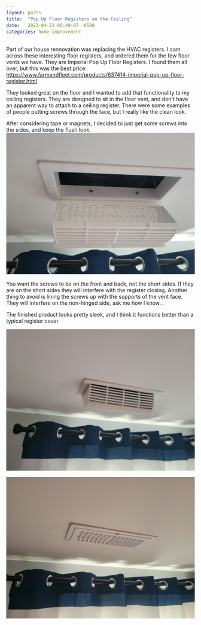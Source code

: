 ```yaml
---
layout: posts
title:  "Pop Up Floor Registers on the Ceiling"
date:   2023-04-23 06:49:07 -0500
categories: home-improvement
---
```


Part of our house rennovation was replacing the HVAC registers. I cam across these interesting floor registers, and ordered them for the few floor vents we have. They are Imperial Pop Up Floor Registers. I found them all over, but this was the best price:
https://www.farmandfleet.com/products/637414-imperial-pop-up-floor-register.html

They looked great on the floor and I wanted to add that functionality to my ceiling registers. They are designed to sit in the floor vent, and don't have an apparent way to attach to a ceiling register. There were some examples of people putting screws through the face, but I really like the clean look. 

After considering tape or magnets, I decided to just get some screws into the sides, and keep the flush look. 
![Screws Inside the Cover](/assets/images/vent_cover_interior.jpg)

You want the screws to be on the front and back, not the short sides. If they are on the short sides they will interfere with the register closing. Another thing to avoid is lining the screws up with the supports of the vent face. They will interfere on the non-hinged side, ask me how I know...

The finished product looks pretty sleek, and I think it functions better than a typical register cover. 

![Opened and Diverting](/assets/images/vent_cover_open.jpg)

![Closed](/assets/images/vent_cover_closed.jpg)
